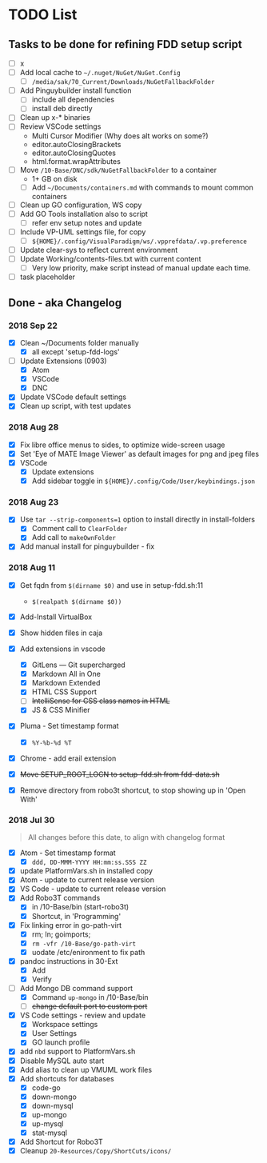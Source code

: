 # TODO List

## Tasks to be done for refining FDD setup script

- [ ] x
- [ ] Add local cache to `~/.nuget/NuGet/NuGet.Config`
	- [ ] `/media/sak/70_Current/Downloads/NuGetFallbackFolder`
- [ ] Add Pinguybuilder install function
	- [ ] include all dependencies
	- [ ] install deb directly
- [ ] Clean up x-* binaries
- [ ] Review VSCode settings
	- Multi Cursor Modifier (Why does alt works on some?)
	- editor.autoClosingBrackets
	- editor.autoClosingQuotes
	- html.format.wrapAttributes
- [ ] Move `/10-Base/DNC/sdk/NuGetFallbackFolder` to a container
	- 1+ GB on disk
	- [ ] Add `~/Documents/containers.md` with commands to mount common containers
- [ ] Clean up GO configuration, WS copy
- [ ] Add GO Tools installation also to script
	- [ ] refer env setup notes and update
- [ ] Include VP-UML settings file, for copy
	- [ ] `${HOME}/.config/VisualParadigm/ws/.vpprefdata/.vp.preference`
- [ ] Update clear-sys to reflect current environment
- [ ] Update Working/contents-files.txt with current content
	- [ ] Very low priority, make script instead of manual update each time.
- [ ] task placeholder

## Done - aka Changelog
### 2018 Sep 22
- [x] Clean ~/Documents folder manually
	- [x] all except 'setup-fdd-logs'
- [ ] Update Extensions (0903)
	- [x] Atom
	- [x] VSCode
	- [x] DNC
- [x] Update VSCode default settings
- [x] Clean up script, with test updates

### 2018 Aug 28
- [x] Fix libre office menus to sides, to optimize wide-screen usage
- [x] Set 'Eye of MATE Image Viewer' as default images for png and jpeg files
- [x] VSCode
	- [x] Update extensions
	- [x] Add sidebar toggle in `${HOME}/.config/Code/User/keybindings.json`

### 2018 Aug 23
- [x] Use `tar --strip-components=1` option to install directly in install-folders
	- [x] Comment call to `ClearFolder`
	- [x] Add call to `makeOwnFolder`
- [x] Add manual install for pinguybuilder - fix

### 2018 Aug 11
- [x] Get fqdn from `$(dirname $0)` and use in setup-fdd.sh:11
	- `$(realpath $(dirname $0))`
- [x] Add-Install VirtualBox
- [x] Show hidden files in caja
- [x] Add extensions in vscode
	- [x] GitLens — Git supercharged
	- [x] Markdown All in One
	- [x] Markdown Extended
	- [x] HTML CSS Support
	- [ ] ~~IntelliSense for CSS class names in HTML~~
	- [x] JS & CSS Minifier
- [x] Pluma - Set timestamp format
	- [x] `%Y-%b-%d %T`
- [x] Chrome - add erail extension
- [x] ~~Move SETUP_ROOT_LOCN to setup-fdd.sh from fdd-data.sh~~
- [x] Remove directory from robo3t shortcut, to stop showing up in 'Open With'


### 2018 Jul 30

> All changes before this date, to align with changelog format

- [x] Atom - Set timestamp format
	- [x] `ddd, DD-MMM-YYYY HH:mm:ss.SSS ZZ`
- [x] update PlatformVars.sh in installed copy
- [x] Atom - update to current release version
- [x] VS Code - update to current release version
- [x] Add Robo3T commands
	- [x] in /10-Base/bin (start-robo3t)
	- [x] Shortcut, in 'Programming'
- [x] Fix linking error in go-path-virt
	- [x] rm; ln; goimports;
	- [x] `rm -vfr /10-Base/go-path-virt`
	- [x] uodate /etc/enironment to fix path
- [x] pandoc instructions in 30-Ext
	- [x] Add
	- [x] Verify
- [ ] Add Mongo DB command support
	- [x] Command `up-mongo` in /10-Base/bin
	- [ ] ~~change default port to custom port~~
- [x] VS Code settings - review and update
	- [x] Workspace settings
	- [x] User Settings
	- [X] GO launch profile
- [x] add `nbd` support to PlatformVars.sh
- [x] Disable MySQL auto start
- [x] Add alias to clean up VMUML work files
- [x] Add shortcuts for databases
	- [x] code-go
	- [x] down-mongo
	- [x] down-mysql
	- [x] up-mongo
	- [x] up-mysql
	- [x] stat-mysql
- [x] Add Shortcut for Robo3T
- [x] Cleanup `20-Resources/Copy/ShortCuts/icons/`
